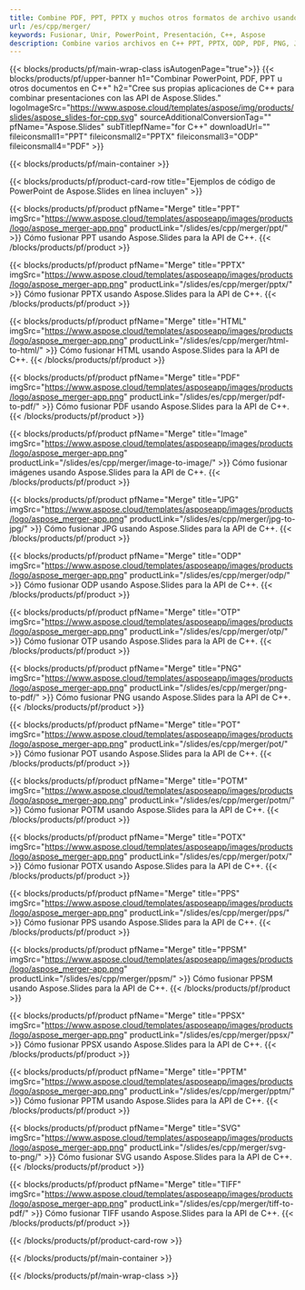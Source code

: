 ```yaml
---
title: Combine PDF, PPT, PPTX y muchos otros formatos de archivo usando C++
url: /es/cpp/merger/
keywords: Fusionar, Unir, PowerPoint, Presentación, C++, Aspose
description: Combine varios archivos en C++ PPT, PPTX, ODP, PDF, PNG, JPG y muchos más.
---
```


{{< blocks/products/pf/main-wrap-class isAutogenPage="true">}}
{{< blocks/products/pf/upper-banner h1="Combinar PowerPoint, PDF, PPT u otros documentos en C++" h2="Cree sus propias aplicaciones de C++ para combinar presentaciones con las API de Aspose.Slides." logoImageSrc="https://www.aspose.cloud/templates/aspose/img/products/slides/aspose_slides-for-cpp.svg" sourceAdditionalConversionTag="" pfName="Aspose.Slides" subTitlepfName="for C++" downloadUrl="" fileiconsmall1="PPT" fileiconsmall2="PPTX" fileiconsmall3="ODP" fileiconsmall4="PDF" >}}

{{< blocks/products/pf/main-container >}}

{{< blocks/products/pf/product-card-row title="Ejemplos de código de PowerPoint de Aspose.Slides en línea incluyen" >}}

{{< blocks/products/pf/product pfName="Merge" title="PPT" imgSrc="https://www.aspose.cloud/templates/asposeapp/images/products/logo/aspose_merger-app.png" productLink="/slides/es/cpp/merger/ppt/" >}}
Cómo fusionar PPT usando Aspose.Slides para la API de C++.
{{< /blocks/products/pf/product >}}

{{< blocks/products/pf/product pfName="Merge" title="PPTX" imgSrc="https://www.aspose.cloud/templates/asposeapp/images/products/logo/aspose_merger-app.png" productLink="/slides/es/cpp/merger/pptx/" >}}
Cómo fusionar PPTX usando Aspose.Slides para la API de C++.
{{< /blocks/products/pf/product >}}

{{< blocks/products/pf/product pfName="Merge" title="HTML" imgSrc="https://www.aspose.cloud/templates/asposeapp/images/products/logo/aspose_merger-app.png" productLink="/slides/es/cpp/merger/html-to-html/" >}}
Cómo fusionar HTML usando Aspose.Slides para la API de C++.
{{< /blocks/products/pf/product >}}

{{< blocks/products/pf/product pfName="Merge" title="PDF" imgSrc="https://www.aspose.cloud/templates/asposeapp/images/products/logo/aspose_merger-app.png" productLink="/slides/es/cpp/merger/pdf-to-pdf/" >}}
Cómo fusionar PDF usando Aspose.Slides para la API de C++.
{{< /blocks/products/pf/product >}}

{{< blocks/products/pf/product pfName="Merge" title="Image" imgSrc="https://www.aspose.cloud/templates/asposeapp/images/products/logo/aspose_merger-app.png" productLink="/slides/es/cpp/merger/image-to-image/" >}}
Cómo fusionar imágenes usando Aspose.Slides para la API de C++.
{{< /blocks/products/pf/product >}}

{{< blocks/products/pf/product pfName="Merge" title="JPG" imgSrc="https://www.aspose.cloud/templates/asposeapp/images/products/logo/aspose_merger-app.png" productLink="/slides/es/cpp/merger/jpg-to-jpg/" >}}
Cómo fusionar JPG usando Aspose.Slides para la API de C++.
{{< /blocks/products/pf/product >}}

{{< blocks/products/pf/product pfName="Merge" title="ODP" imgSrc="https://www.aspose.cloud/templates/asposeapp/images/products/logo/aspose_merger-app.png" productLink="/slides/es/cpp/merger/odp/" >}}
Cómo fusionar ODP usando Aspose.Slides para la API de C++.
{{< /blocks/products/pf/product >}}

{{< blocks/products/pf/product pfName="Merge" title="OTP" imgSrc="https://www.aspose.cloud/templates/asposeapp/images/products/logo/aspose_merger-app.png" productLink="/slides/es/cpp/merger/otp/" >}}
Cómo fusionar OTP usando Aspose.Slides para la API de C++.
{{< /blocks/products/pf/product >}}

{{< blocks/products/pf/product pfName="Merge" title="PNG" imgSrc="https://www.aspose.cloud/templates/asposeapp/images/products/logo/aspose_merger-app.png" productLink="/slides/es/cpp/merger/png-to-pdf/" >}}
Cómo fusionar PNG usando Aspose.Slides para la API de C++.
{{< /blocks/products/pf/product >}}

{{< blocks/products/pf/product pfName="Merge" title="POT" imgSrc="https://www.aspose.cloud/templates/asposeapp/images/products/logo/aspose_merger-app.png" productLink="/slides/es/cpp/merger/pot/" >}}
Cómo fusionar POT usando Aspose.Slides para la API de C++.
{{< /blocks/products/pf/product >}}

{{< blocks/products/pf/product pfName="Merge" title="POTM" imgSrc="https://www.aspose.cloud/templates/asposeapp/images/products/logo/aspose_merger-app.png" productLink="/slides/es/cpp/merger/potm/" >}}
Cómo fusionar POTM usando Aspose.Slides para la API de C++.
{{< /blocks/products/pf/product >}}

{{< blocks/products/pf/product pfName="Merge" title="POTX" imgSrc="https://www.aspose.cloud/templates/asposeapp/images/products/logo/aspose_merger-app.png" productLink="/slides/es/cpp/merger/potx/" >}}
Cómo fusionar POTX usando Aspose.Slides para la API de C++.
{{< /blocks/products/pf/product >}}

{{< blocks/products/pf/product pfName="Merge" title="PPS" imgSrc="https://www.aspose.cloud/templates/asposeapp/images/products/logo/aspose_merger-app.png" productLink="/slides/es/cpp/merger/pps/" >}}
Cómo fusionar PPS usando Aspose.Slides para la API de C++.
{{< /blocks/products/pf/product >}}

{{< blocks/products/pf/product pfName="Merge" title="PPSM" imgSrc="https://www.aspose.cloud/templates/asposeapp/images/products/logo/aspose_merger-app.png" productLink="/slides/es/cpp/merger/ppsm/" >}}
Cómo fusionar PPSM usando Aspose.Slides para la API de C++.
{{< /blocks/products/pf/product >}}

{{< blocks/products/pf/product pfName="Merge" title="PPSX" imgSrc="https://www.aspose.cloud/templates/asposeapp/images/products/logo/aspose_merger-app.png" productLink="/slides/es/cpp/merger/ppsx/" >}}
Cómo fusionar PPSX usando Aspose.Slides para la API de C++.
{{< /blocks/products/pf/product >}}

{{< blocks/products/pf/product pfName="Merge" title="PPTM" imgSrc="https://www.aspose.cloud/templates/asposeapp/images/products/logo/aspose_merger-app.png" productLink="/slides/es/cpp/merger/pptm/" >}}
Cómo fusionar PPTM usando Aspose.Slides para la API de C++.
{{< /blocks/products/pf/product >}}

{{< blocks/products/pf/product pfName="Merge" title="SVG" imgSrc="https://www.aspose.cloud/templates/asposeapp/images/products/logo/aspose_merger-app.png" productLink="/slides/es/cpp/merger/svg-to-png/" >}}
Cómo fusionar SVG usando Aspose.Slides para la API de C++.
{{< /blocks/products/pf/product >}}

{{< blocks/products/pf/product pfName="Merge" title="TIFF" imgSrc="https://www.aspose.cloud/templates/asposeapp/images/products/logo/aspose_merger-app.png" productLink="/slides/es/cpp/merger/tiff-to-pdf/" >}}
Cómo fusionar TIFF usando Aspose.Slides para la API de C++.
{{< /blocks/products/pf/product >}}


{{< /blocks/products/pf/product-card-row >}}

{{< /blocks/products/pf/main-container >}}
    
{{< /blocks/products/pf/main-wrap-class >}}